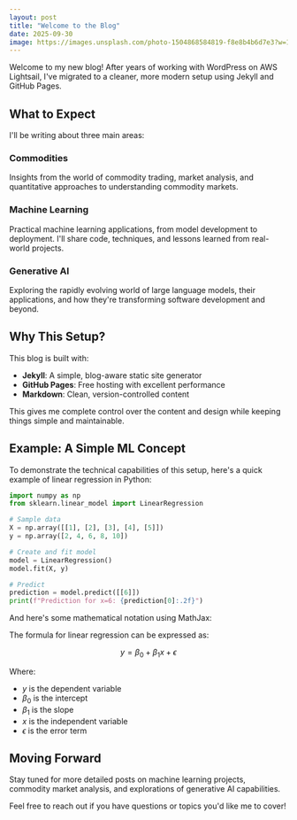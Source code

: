 ```yaml
---
layout: post
title: "Welcome to the Blog"
date: 2025-09-30
image: https://images.unsplash.com/photo-1504868584819-f8e8b4b6d7e3?w=1200&h=800&fit=crop
---
```


Welcome to my new blog! After years of working with WordPress on AWS Lightsail, I've migrated to a cleaner, more modern setup using Jekyll and GitHub Pages.

## What to Expect

I'll be writing about three main areas:

### Commodities
Insights from the world of commodity trading, market analysis, and quantitative approaches to understanding commodity markets.

### Machine Learning
Practical machine learning applications, from model development to deployment. I'll share code, techniques, and lessons learned from real-world projects.

### Generative AI
Exploring the rapidly evolving world of large language models, their applications, and how they're transforming software development and beyond.

## Why This Setup?

This blog is built with:
- **Jekyll**: A simple, blog-aware static site generator
- **GitHub Pages**: Free hosting with excellent performance
- **Markdown**: Clean, version-controlled content

This gives me complete control over the content and design while keeping things simple and maintainable.

## Example: A Simple ML Concept

To demonstrate the technical capabilities of this setup, here's a quick example of linear regression in Python:

```python
import numpy as np
from sklearn.linear_model import LinearRegression

# Sample data
X = np.array([[1], [2], [3], [4], [5]])
y = np.array([2, 4, 6, 8, 10])

# Create and fit model
model = LinearRegression()
model.fit(X, y)

# Predict
prediction = model.predict([[6]])
print(f"Prediction for x=6: {prediction[0]:.2f}")
```

And here's some mathematical notation using MathJax:

The formula for linear regression can be expressed as:

$$y = \beta_0 + \beta_1 x + \epsilon$$

Where:
- $y$ is the dependent variable
- $\beta_0$ is the intercept
- $\beta_1$ is the slope
- $x$ is the independent variable
- $\epsilon$ is the error term

## Moving Forward

Stay tuned for more detailed posts on machine learning projects, commodity market analysis, and explorations of generative AI capabilities.

Feel free to reach out if you have questions or topics you'd like me to cover!